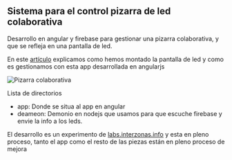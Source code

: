 Sistema para el control pizarra de led colaborativa
----------------------------------------------------

Desarrollo en angular y firebase para gestionar una pizarra colaborativa, y que se refleja en una pantalla de led.


En este [artículo](http://labs.interzonas.info/articles/contruye_tu_pizarra_de_leds_colaborativa/) explicamos como hemos montado la pantalla de led y como es gestionamos con esta app desarrollada en angularjs

![Pizarra colaborativa](https://github.com/karlosgliberal/matrixdrawing/blob/master/pizarra_colaborativa.gif)

Lista de directorios
* app: Donde se situa al app en angular
* deameon: Demonio en nodejs que usamos para que escuche firebase y envie la info a los leds.

El desarrollo es un experimento de [labs.interzonas.info](labs.interzonas.info) y esta en pleno proceso, tanto el app como el resto de las piezas están en pleno proceso de mejora




